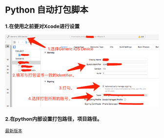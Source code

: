 # Python 自动打包脚本


### 1.在使用之前要对Xcode进行设置

![image](https://github.com/AgoniNemo/autoBaleIpa/blob/master/0CD036F7.png)

### 2.在python内部设置打包路径，项目路径。

[最新版本](https://github.com/AgoniNemo/Auto-IPA)
